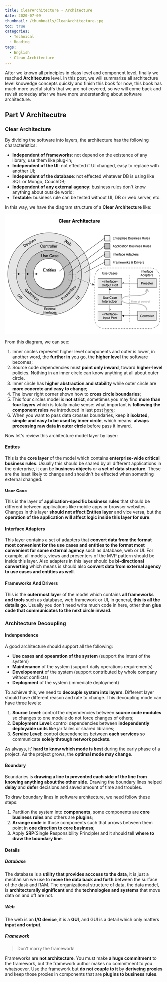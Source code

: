 ```yaml
---
title: ClearArchitecture - Architecture
date: 2020-07-09
thumbnail: /thumbnails/CleanArchitecture.jpg
toc: true
categories:
  - Technical
  - Reading
tags:
  - English
  - Clean Architecture
---
```


After we known all principles in class level and component level, finally we reached **Architecutre** level. In this post, we will summarize all architecture level knowedge concepts quickly and finish this book for now, this book has much more useful stuffs that we are not covered, so we will come back and revisit someday after we have more understanding about software architecture.

<!-- more -->

## Part V Architecutre

### Clear Architecture

By dividing the software into layers, the architecture has the following characteristics:

- **Independent of frameworks**: not depend on the existence of any library, use them like plug-in;
- **Independent of the UI**: not effected if UI changed, easy to replace with another UI;
- **Independent of the database**: not effected whatever DB is using like SQL or Mongo, CouchDB;
- **Independent of any external agency**: business rules don't know anything about outside world;
- **Testable**: business rule can be tested without UI, DB or web server, etc.

In this way, we have the diagram structure of a **Clear Architecture** like:

![](https://raw.githubusercontent.com/Yunze-Li/BlogPictures/master/BlogPictures/pictures/clear_architecture.png)

From this diagram, we can see:

1. Inner circles represent higher level components and outer is lower, in another word, the **further in** you go, the **higher level** the software becomes;
2. Source code dependencies must **point only inward**, toward **higher-level** policies. Nothing in an inner circle can know anything at all about outer circle.
3. Inner circle has **higher abstraction and stability** while outer circle are **more concrete and easy to change**;
4. The lower right corner shown how to **cross circle boundaries**;
5. This four circles model is **not strict**, sometimes you may find **more than four layers** which is totally make sense: what important is **following the component rules** we introduced in last post [here](https://yunze-li.github.io/2020/07/09/ClearArchitecture2/);
6. When you want to pass data crosses boundaries, keep it **isolated, simple and easy to be used by inner circle**, which means: **always processing raw data in outer circle** before pass it inward.

Now let's review this architecture model layer by layer:

#### Entites

This is the **core layer** of the model which contains **enterprise-wide critical business rules**. Usually this should be shared by all different applications in the enterprise, it can be **business objects** or **a set of data structure**. These are the least likely to change and shouldn't be effected when something external changed.

#### User Case

This is the layer of **application-specific business rules** that should be different between applications like mobile apps or browser websites. Changes in this layer **should not affect Entites layer** and vice versa, but the **operation of the application will affect logic inside this layer for sure**.

#### Interface Adapters

This layer contains a set of adapters that **convert data from the format most convenient for the use cases and entities to the format most convenient for some external agency** such as database, web or UI. For example, all models, views and presenters of the MVP pattern should be inside this layer. Also adapters in this layer should be **bi-directional converting** which means is should also **convert data from external agency to use cases and entities as well**.

#### Frameworks And Drivers

This is the **outermost layer** of the model which contains **all frameworks and tools** such as database, web framework or UI, in general, **this is all the details go**. Usually you don't need write much code in here, other than **glue code that communicates to the next circle inward**.

### Architecture Decoupling

#### Indenpendence

A good architecture should support all the following:

- **Use cases and opearation of the system** (support the intent of the system)
- **Maintenance** of the system (support daily operations requirements)
- **Developement** of the system (support contributed by whole company without conflicts)
- **Deployment** of the system (immediate deployment)

To achieve this, we need to **decouple system into layers**. Different layer should have different reason and rate to change. This decoupling mode can have three levels:

1. **Source Level**: control the dependencies between **source code modules** so changes to one module do not force changes of others;
2. **Deployment Level**: control dependencies between **independently deployable units** like jar failes or shared libraries;
3. **Service Level**: control dependencies between **each services** so communicate **solely through network packets**.

As always, it' **hard to know which mode is best** during the early phase of a project. As the project grows, the **optimal mode may change**.

#### Boundary

Boundaries is **drawing a line to prevented each side of the line from knowing anything about the other side**. Drawing the boundary lines helped **delay** and **defer** decisions and saved amount of time and troubles.

To draw boundary lines in software architecture, we need follow these steps:

1. Partition the system into **components**, some components are **core business rules** and others are **plugins**;
2. **Arrange code** in those components such that arrows between them point in **one direction to core business**;
3. Apply **SRP**(Single Responsibility Principle) and it should tell **where to draw the boundary line**.

#### Details

##### Database

The database is a **utility that provides acccess to the data**, it is just a mechanism we use to **move the data back and forth** between the surface of the dask and RAM. The organizational structure of data, the data model, is **architecturally significant** and the **technologies and systems** that move data on and off are not.

##### Web

The web is an **I/O device**, it is a **GUI**, and GUI is a detail which only matters **input and output**.

##### Framework

> Don't marry the framework!

Frameworks are **not architecture**. You must make **a huge commitment** to the framework, but the framework author makes no commitment to you whatsoever. Use the framework but **do not couple to it** by **deriveing proxies** and keep those proxies in components that are **plugins to business rules**.